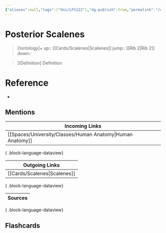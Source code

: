```yaml
---
{"aliases":null,"tags":["Uni/LFS122"],"dg-publish":true,"permalink":"/cards/posterior-scalenes/","dgPassFrontmatter":true}
---
```


# Posterior Scalenes

> [!ontology]+
> up:: [[Cards/Scalenes\|Scalenes]]
> jump:: [[Rib 2\|Rib 2]]
> down:: 

> [!Definition] Definition
> 

# Reference
- 

## Mentions
| Incoming Links                                                |
| ------------------------------------------------------------- |
| [[Spaces/University/Classes/Human Anatomy\|Human Anatomy]] |

{ .block-language-dataview}

| Outgoing Links                  |
| ------------------------------- |
| [[Cards/Scalenes\|Scalenes]] |

{ .block-language-dataview}

| Sources |
| ------- |

{ .block-language-dataview}

## Flashcards 
